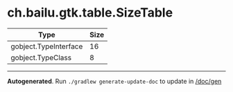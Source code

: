 # ch.bailu.gtk.table.SizeTable

| Type                           | Size
|--------------------------------|-----
| gobject.TypeInterface          | 16
| gobject.TypeClass              | 8

---
**Autogenerated**. Run `./gradlew generate-update-doc` to update in [/doc/gen](/doc/gen)
